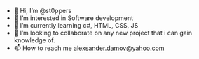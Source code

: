 - 👋 Hi, I’m @st0ppers
- 👀 I’m interested in Software development
- 🌱 I’m currently learning c#, HTML, CSS, JS
- 💞️ I’m looking to collaborate on any new project that i can gain knowledge of.
- 📫 How to reach me alexsander.damov@yahoo.com

<!---
st0ppers/st0ppers is a ✨ special ✨ repository because its `README.md` (this file) appears on your GitHub profile.
You can click the Preview link to take a look at your changes.
--->
